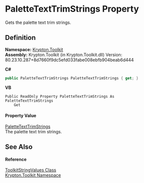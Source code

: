 # PaletteTextTrimStrings Property


Gets the palette text trim strings.



## Definition
**Namespace:** <a href="79d2eac2-21f4-54ff-7552-b20c33c30600.md">Krypton.Toolkit</a>  
**Assembly:** Krypton.Toolkit (in Krypton.Toolkit.dll) Version: 80.23.10.287+8d7660f9dc5efd033fabe008ebfb904beab6d444

**C#**
``` C#
public PaletteTextTrimStrings PaletteTextTrimStrings { get; }
```
**VB**
``` VB
Public ReadOnly Property PaletteTextTrimStrings As PaletteTextTrimStrings
	Get
```



#### Property Value
<a href="f55e3845-4340-a602-aa48-4ab4c67bbb05.md">PaletteTextTrimStrings</a>  
The palette text trim strings.

## See Also


#### Reference
<a href="17eaa1c0-4744-e2c6-9ebe-b78766940617.md">ToolkitStringValues Class</a>  
<a href="79d2eac2-21f4-54ff-7552-b20c33c30600.md">Krypton.Toolkit Namespace</a>  
